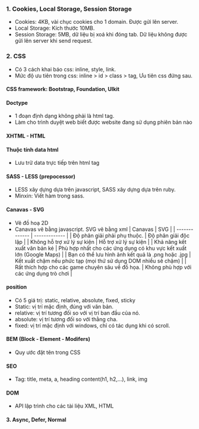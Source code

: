 ### 1. Cookies, Local Storage, Session Storage
- Cookies: 4KB, vài chục cookies cho 1 domain. Được gửi lên server.
- Local Storage: Kích thước 10MB.
- Session Storage: 5MB, dữ liệu bị xoá khi đóng tab. Dữ liệu không được gửi lên server khi send request.

### 2. CSS 
- Có 3 cách khai báo css: inline, style, link.
- Mức độ ưu tiên trong css: inline > id > class > tag, Ưu tiên css đứng sau.

#### CSS framework: Bootstrap, Foundation, UIkit

#### Doctype
- 1 đoạn định dạng không phải là html tag.
- Làm cho trình duyệt web biết được website đang sử dụng phiên bản nào

#### XHTML - HTML

#### Thuộc tính data html
- Lưu trữ data trực tiếp trên html tag

#### SASS - LESS (prepocessor)
- LESS xây dựng dựa trên javascript, SASS xây dựng dựa trên ruby.
- Minxin: Viết hàm trong sass.

#### Canavas - SVG
- Vẽ đồ hoạ 2D
- Canavas vẽ bằng javascript. SVG vẽ bằng xml
| Canavas  | SVG |
| ------------- | ------------- |
| Độ phân giải phải phụ thuộc.  | Độ phân giải độc lập  |
| Không hỗ trợ xử lý sự kiện  | Hỗ trợ xử lý sự kiện  |
| Khả năng kết xuất văn bản ké | Phù hợp nhất cho các ứng dụng có khu vực kết xuất lớn (Google Maps) |
| Bạn có thể lưu hình ảnh kết quả là .png hoặc .jpg | Kết xuất chậm nếu phức tạp (mọi thứ sử dụng DOM nhiều sẽ chậm) |
| Rất thích hợp cho các game chuyên sâu về đồ họa. | Không phù hợp với các ứng dụng trò chơi |

#### position
- Có 5 giá trị: static, relative, absolute, fixed, sticky
- Static: vị trí mặc định, đúng với văn bản.
- relative: vị trí tương đối so với vị trí ban đầu của nó.
- absolute: vị trí tương đối so với thằng cha.
- fixed: vị trí mặc định với windows, chỉ có tác dụng khi có scroll.

#### BEM (Block - Element - Modifers)
- Quy ước đặt tên trong CSS

#### SEO 
- Tag: title, meta, a, heading content(h1, h2,...), link, img

#### DOM 
- API lập trình cho các tài liệu XML, HTML


#### 3. Async, Defer, Normal <script>
- Async: bất đồng tải <script> trong việc dựng html.
- Defer: chạy song song với quá trình dựng html.

### 4. Scope javascript
- var: function scope (hoisting)
- let, const: block scope ({}) (no hoisting)
- Variable Scope: Global variables - Local variables.
- Global variables: are those declared outside of a block.
- Local variables: are those declared inside of a block.

### 5. "use strict" 
- Chế độ nghiêm ngặt, bắt buộc viết theo chuẩn javascript.

### 6. call, apply, bind
- Gán this cho function
- apply, call gán this cho function và truyền tham số vào function.
```javascript
function.call(Object)
function.apply(Object)
```
- apply truyền tham số vào theo dạng mảng
```javascript
function longerSummary(genre, year) {
  console.log(
    `${this.title} was written by ${this.author}. It is a ${genre} novel written in ${year}.`
  )
}
longerSummary.call(book, 'dystopian', 1932)
longerSummary.apply(book, ['dystopian', 1932])
```
### 7. Cloresure
- JavaScript Closures là tập hợp bao gồm một hàm và môi trường nơi hàm số đó được khai báo.
```javascript
function greeting(message) {
   return function(name){
        return message + ' ' + name;
   }
}
```

## 8. prototype
- Prototype là cơ chế mà các object trong javascript kế thừa các tính năng từ một object khác.
```javascript
function Person(){
}

Person.prototype.name = "Kien" ;
Person.prototype.age = 24;
Person.prototype.sayName = function(){
	console.log(this.name);
}

var person1 = new Person();

console.log(person1.name) // Output" Kien
```
### SSR, CSR, Pre-rendered

### Function Expression vs Function Declaration
```javascript
//Expression
alert(foo()); // ERROR! foo wasn't loaded yet
var foo = function() { return 5; }
// Declaration
alert(foo()); // Alerts 5. Declarations are loaded before any code can run.
function foo() { return 5; }
```

### XSS: tấn công bằng cách chèn script, html độc vào website

### Immediately Invoked Function Expression: 
- Khởi tạo một function và thực thi nó ngay lập tức.
```javascript 
(function(){
 //code here
})();
```